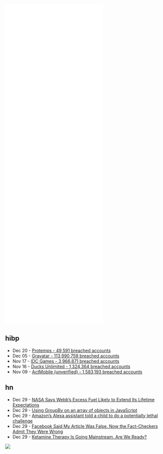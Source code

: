 ![Metrics](https://raw.githubusercontent.com/phixion/phixion/master/metrics.svg)

## hibp

<!--
for https://github.com/phixion/phixion/blob/main/.github/workflows/feeds.yml
-->
<!--START_SECTION:haveibeenpwnd-->
- Dec 20 - [Protemps - 49,591 breached accounts](https://haveibeenpwned.com/PwnedWebsites#Protemps)
- Dec 05 - [Gravatar - 113,990,759 breached accounts](https://haveibeenpwned.com/PwnedWebsites#Gravatar)
- Nov 17 - [IDC Games - 3,966,871 breached accounts](https://haveibeenpwned.com/PwnedWebsites#IDCGames)
- Nov 16 - [Ducks Unlimited - 1,324,364 breached accounts](https://haveibeenpwned.com/PwnedWebsites#DucksUnlimited)
- Nov 09 - [ActMobile (unverified) - 1,583,193 breached accounts](https://haveibeenpwned.com/PwnedWebsites#ActMobile)
<!--END_SECTION:haveibeenpwnd-->

## hn

<!--
for https://github.com/phixion/phixion/blob/main/.github/workflows/feeds.yml
-->
<!--START_SECTION:hn-->
- Dec 29 - [NASA Says Webb’s Excess Fuel Likely to Extend Its Lifetime Expectations](https://blogs.nasa.gov/webb/2021/12/29/nasa-says-webbs-excess-fuel-likely-to-extend-its-lifetime-expectations/)
- Dec 29 - [Using GroupBy on an array of objects in JavaScript](https://www.wisdomgeek.com/development/web-development/javascript/using-groupby-on-an-array-of-objects-in-javascript/)
- Dec 29 - [Amazon’s Alexa assistant told a child to do a potentially lethal challenge](https://www.cnbc.com/2021/12/29/amazons-alexa-told-a-child-to-do-a-potentially-lethal-challenge.html)
- Dec 29 - [Facebook Said My Article Was False. Now the Fact-Checkers Admit They Were Wrong](https://reason.com/2021/12/29/facebook-masks-false-information-science-feedback-wrong-covid/)
- Dec 29 - [Ketamine Therapy Is Going Mainstream. Are We Ready?](https://www.newyorker.com/culture/annals-of-inquiry/ketamine-therapy-is-going-mainstream-are-we-ready)
<!--END_SECTION:hn-->

<!--
for https://yhype.me
-->
![](https://hit.yhype.me/github/profile?user_id=13013670)
